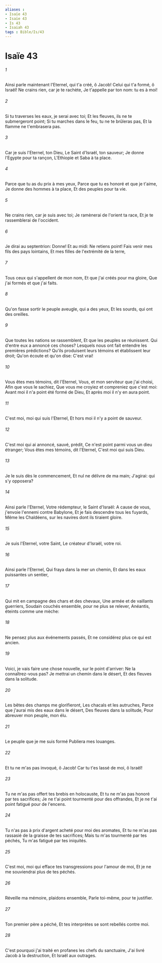 ```yaml
---
aliases : 
- Isaïe 43
- Isaïe 43
- Is 43
- Isaiah 43
tags : Bible/Is/43
---
```


# Isaïe 43

###### 1
Ainsi parle maintenant l'Eternel, qui t'a créé, ô Jacob! Celui qui t'a formé, ô Israël! Ne crains rien, car je te rachète, Je t'appelle par ton nom: tu es à moi!
###### 2
Si tu traverses les eaux, je serai avec toi; Et les fleuves, ils ne te submergeront point; Si tu marches dans le feu, tu ne te brûleras pas, Et la flamme ne t'embrasera pas.
###### 3
Car je suis l'Eternel, ton Dieu, Le Saint d'Israël, ton sauveur; Je donne l'Egypte pour ta rançon, L'Ethiopie et Saba à ta place.
###### 4
Parce que tu as du prix à mes yeux, Parce que tu es honoré et que je t'aime, Je donne des hommes à ta place, Et des peuples pour ta vie.
###### 5
Ne crains rien, car je suis avec toi; Je ramènerai de l'orient ta race, Et je te rassemblerai de l'occident.
###### 6
Je dirai au septentrion: Donne! Et au midi: Ne retiens point! Fais venir mes fils des pays lointains, Et mes filles de l'extrémité de la terre,
###### 7
Tous ceux qui s'appellent de mon nom, Et que j'ai créés pour ma gloire, Que j'ai formés et que j'ai faits.
###### 8
Qu'on fasse sortir le peuple aveugle, qui a des yeux, Et les sourds, qui ont des oreilles.
###### 9
Que toutes les nations se rassemblent, Et que les peuples se réunissent. Qui d'entre eux a annoncé ces choses? Lesquels nous ont fait entendre les premières prédictions? Qu'ils produisent leurs témoins et établissent leur droit; Qu'on écoute et qu'on dise: C'est vrai!
###### 10
Vous êtes mes témoins, dit l'Eternel, Vous, et mon serviteur que j'ai choisi, Afin que vous le sachiez, Que vous me croyiez et compreniez que c'est moi: Avant moi il n'a point été formé de Dieu, Et après moi il n'y en aura point.
###### 11
C'est moi, moi qui suis l'Eternel, Et hors moi il n'y a point de sauveur.
###### 12
C'est moi qui ai annoncé, sauvé, prédit, Ce n'est point parmi vous un dieu étranger; Vous êtes mes témoins, dit l'Eternel, C'est moi qui suis Dieu.
###### 13
Je le suis dès le commencement, Et nul ne délivre de ma main; J'agirai: qui s'y opposera?
###### 14
Ainsi parle l'Eternel, Votre rédempteur, le Saint d'Israël: A cause de vous, j'envoie l'ennemi contre Babylone, Et je fais descendre tous les fuyards, Même les Chaldéens, sur les navires dont ils tiraient gloire.
###### 15
Je suis l'Eternel, votre Saint, Le créateur d'Israël, votre roi.
###### 16
Ainsi parle l'Eternel, Qui fraya dans la mer un chemin, Et dans les eaux puissantes un sentier,
###### 17
Qui mit en campagne des chars et des chevaux, Une armée et de vaillants guerriers, Soudain couchés ensemble, pour ne plus se relever, Anéantis, éteints comme une mèche:
###### 18
Ne pensez plus aux événements passés, Et ne considérez plus ce qui est ancien.
###### 19
Voici, je vais faire une chose nouvelle, sur le point d'arriver: Ne la connaîtrez-vous pas? Je mettrai un chemin dans le désert, Et des fleuves dans la solitude.
###### 20
Les bêtes des champs me glorifieront, Les chacals et les autruches, Parce que j'aurai mis des eaux dans le désert, Des fleuves dans la solitude, Pour abreuver mon peuple, mon élu.
###### 21
Le peuple que je me suis formé Publiera mes louanges.
###### 22
Et tu ne m'as pas invoqué, ô Jacob! Car tu t'es lassé de moi, ô Israël!
###### 23
Tu ne m'as pas offert tes brebis en holocauste, Et tu ne m'as pas honoré par tes sacrifices; Je ne t'ai point tourmenté pour des offrandes, Et je ne t'ai point fatigué pour de l'encens.
###### 24
Tu n'as pas à prix d'argent acheté pour moi des aromates, Et tu ne m'as pas rassasié de la graisse de tes sacrifices; Mais tu m'as tourmenté par tes péchés, Tu m'as fatigué par tes iniquités.
###### 25
C'est moi, moi qui efface tes transgressions pour l'amour de moi, Et je ne me souviendrai plus de tes péchés.
###### 26
Réveille ma mémoire, plaidons ensemble, Parle toi-même, pour te justifier.
###### 27
Ton premier père a péché, Et tes interprètes se sont rebellés contre moi.
###### 28
C'est pourquoi j'ai traité en profanes les chefs du sanctuaire, J'ai livré Jacob à la destruction, Et Israël aux outrages.

